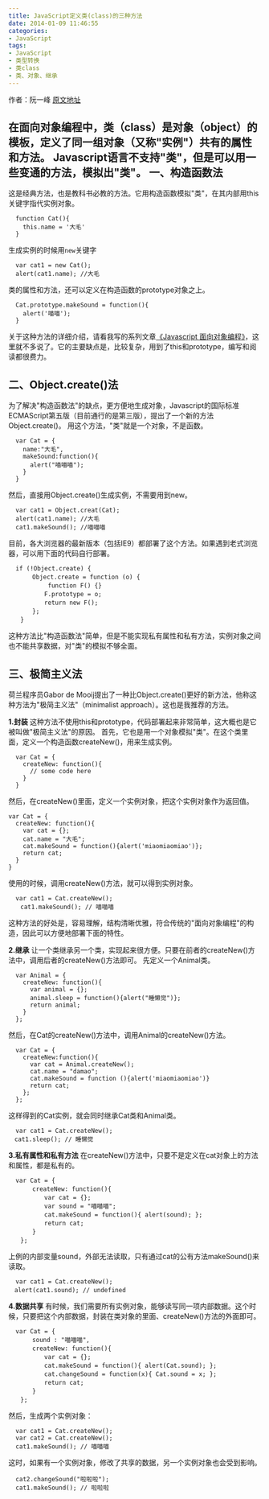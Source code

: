 ```yaml
---
title: JavaScript定义类(class)的三种方法
date: 2014-01-09 11:46:55
categories:
- JavaScript
tags:
- JavaScript
- 类型转换
- 类class
- 类、对象、继承
---
```

作者：阮一峰
[原文地址](http://www.ruanyifeng.com/blog/2012/07/three_ways_to_define_a_javascript_class.html)

在面向对象编程中，类（class）是对象（object）的模板，定义了同一组对象（又称"实例"）共有的属性和方法。
Javascript语言不支持"类"，但是可以用一些变通的方法，模拟出"类"。
一、构造函数法
------
这是经典方法，也是教科书必教的方法。它用构造函数模拟"类"，在其内部用this关键字指代实例对象。
```
  function Cat(){
    this.name = '大毛'
  }
```
生成实例的时候用`new`关键字
```
  var cat1 = new Cat();
  alert(cat1.name); //大毛
```
类的属性和方法，还可以定义在构造函数的prototype对象之上。
```
  Cat.prototype.makeSound = function(){
    alert('喵喵');
  }
```
关于这种方法的详细介绍，请看我写的系列文章[《Javascript 面向对象编程》](http://www.ruanyifeng.com/blog/2010/05/object-oriented_javascript_encapsulation.html)，这里就不多说了。它的主要缺点是，比较复杂，用到了this和prototype，编写和阅读都很费力。

二、Object.create()法
------
为了解决"构造函数法"的缺点，更方便地生成对象，Javascript的国际标准ECMAScript第五版（目前通行的是第三版），提出了一个新的方法Object.create()。
用这个方法，"类"就是一个对象，不是函数。
```
  var Cat = {
    name:"大毛",
    makeSound:function(){
      alert("喵喵喵");
    }
  }
```
然后，直接用Object.create()生成实例，不需要用到new。
```
  var cat1 = Object.creat(Cat);
  alert(cat1.name); //大毛
  cat1.makeSound(); //喵喵喵
```
目前，各大浏览器的最新版本（包括IE9）都部署了这个方法。如果遇到老式浏览器，可以用下面的代码自行部署。
```
  if (!Object.create) {
　　　　Object.create = function (o) {
　　　　　　 function F() {}
　　　　　　F.prototype = o;
　　　　　　return new F();
　　　　};
　　}
```
这种方法比"构造函数法"简单，但是不能实现私有属性和私有方法，实例对象之间也不能共享数据，对"类"的模拟不够全面。

三、极简主义法
------
荷兰程序员Gabor de Mooij提出了一种比Object.create()更好的新方法，他称这种方法为"极简主义法"（minimalist approach）。这也是我推荐的方法。

**1.封装**
这种方法不使用this和prototype，代码部署起来非常简单，这大概也是它被叫做"极简主义法"的原因。
首先，它也是用一个对象模拟"类"。在这个类里面，定义一个构造函数createNew()，用来生成实例。
```
  var Cat = {
    createNew: function(){
      // some code here
    }
  }
```
然后，在createNew()里面，定义一个实例对象，把这个实例对象作为返回值。

```
var Cat = {
  createNew: function(){
    var cat = {};
    cat.name = "大毛";
    cat.makeSound = function(){alert('miaomiaomiao')};
    return cat;
  }
}
```
使用的时候，调用createNew()方法，就可以得到实例对象。
```
  var cat1 = Cat.createNew();
　　cat1.makeSound(); // 喵喵喵
```
这种方法的好处是，容易理解，结构清晰优雅，符合传统的"面向对象编程"的构造，因此可以方便地部署下面的特性。

**2.继承**
让一个类继承另一个类，实现起来很方便。只要在前者的createNew()方法中，调用后者的createNew()方法即可。
先定义一个Animal类。
```
  var Animal = {
    createNew: function(){
      var animal = {};
      animal.sleep = function(){alert("睡懒觉")};
      return animal;
    }
  };
```
然后，在Cat的createNew()方法中，调用Animal的createNew()方法。

```
  var Cat = {
    createNew:function(){
      var cat = Animal.createNew();
      cat.name = "damao";
      cat.makeSound = function (){alert('miaomiaomiao')}
      return cat;
    };
  };
```
这样得到的Cat实例，就会同时继承Cat类和Animal类。
```
  var cat1 = Cat.createNew();
　cat1.sleep(); // 睡懒觉
```
**3.私有属性和私有方法**
在createNew()方法中，只要不是定义在cat对象上的方法和属性，都是私有的。
```
  var Cat = {
　　　　createNew: function(){
　　　　　　var cat = {};
　　　　　　var sound = "喵喵喵";
　　　　　　cat.makeSound = function(){ alert(sound); };
　　　　　　return cat;
　　　　}
　　};
```
上例的内部变量sound，外部无法读取，只有通过cat的公有方法makeSound()来读取。
```
  var cat1 = Cat.createNew();
　alert(cat1.sound); // undefined
```
**4.数据共享**
有时候，我们需要所有实例对象，能够读写同一项内部数据。这个时候，只要把这个内部数据，封装在类对象的里面、createNew()方法的外面即可。
```
  var Cat = {
　　　　sound : "喵喵喵",
　　　　createNew: function(){
　　　　　　var cat = {};
　　　　　　cat.makeSound = function(){ alert(Cat.sound); };
　　　　　　cat.changeSound = function(x){ Cat.sound = x; };
　　　　　　return cat;
　　　　}
　　};
```
然后，生成两个实例对象：
```
  var cat1 = Cat.createNew();
  var cat2 = Cat.createNew();
  cat1.makeSound(); // 喵喵喵
```
这时，如果有一个实例对象，修改了共享的数据，另一个实例对象也会受到影响。

```
  cat2.changeSound("啦啦啦");
  cat1.makeSound(); // 啦啦啦
```
